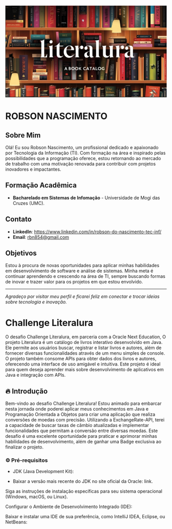 ![Logo do projeto](https://github.com/RBN84/Literalura/blob/main/Literalura01.jpg)

# ROBSON NASCIMENTO

## Sobre Mim
Olá! Eu sou Robson Nascimento, um profissional dedicado e apaixonado por Tecnologia da Informação (TI). Com formação na área e inspirado pelas possibilidades que a programação oferece, estou retornando ao mercado de trabalho com uma motivação renovada para contribuir com projetos inovadores e impactantes.

## Formação Acadêmica
- **Bacharelado em Sistemas de Infomação** - Universidade de Mogi das Cruzes (UMC).

## Contato
- **LinkedIn**: https://www.linkedin.com/in/robson-do-nascimento-tec-inf/
- **Email**: rbn854@gmail.com

## Objetivos
Estou à procura de novas oportunidades para aplicar minhas habilidades em desenvolvimento de software e análise de sistemas. Minha meta é continuar aprendendo e crescendo na área de TI, sempre buscando formas de inovar e trazer valor para os projetos em que estou envolvido.

---

_Agradeço por visitar meu perfil e ficarei feliz em conectar e trocar ideias sobre tecnologia e inovação._



# Challenge Literalura

O desafio Challenge Literalura, em parceria com a Oracle Next Education, O projeto Literalura é um catálogo de livros interativo desenvolvido em Java. Ele permite aos usuários buscar, registrar e listar livros e autores, além de fornecer diversas funcionalidades através de um menu simples de console. O projeto também consome APIs para obter dados dos livros e autores, oferecendo uma interface de uso amigável e intuitiva. Este projeto é ideal para quem deseja aprender mais sobre desenvolvimento de aplicativos em Java e integração com APIs.

## 🔥 Introdução

Bem-vindo ao desafio Challenge Literalura! Estou animado para embarcar nesta jornada onde poderei aplicar meus conhecimentos em Java e Programação Orientada a Objetos para criar uma aplicação que realiza conversões de moedas com precisão. Utilizando a ExchangeRate-API, terei a capacidade de buscar taxas de câmbio atualizadas e implementar funcionalidades que permitam a conversão entre diversas moedas. Este desafio é uma excelente oportunidade para praticar e aprimorar minhas habilidades de desenvolvimento, além de ganhar uma Badge exclusiva ao finalizar o projeto.

### ⚙️ Pré-requisitos

* JDK (Java Development Kit):

 + Baixar a versão mais recente do JDK no site oficial da Oracle: link.

Siga as instruções de instalação específicas para seu sistema operacional (Windows, macOS, ou Linux).

Configurar o Ambiente de Desenvolvimento Integrado (IDE):

Baixar e instalar uma IDE de sua preferência, como IntelliJ IDEA, Eclipse, ou NetBeans:
